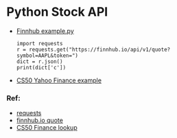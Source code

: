 # Python Stock API

* [Finnhub example.py](https://github.com/eniompw/stockAPI/blob/main/finnhub-example.py)

      import requests
      r = requests.get("https://finnhub.io/api/v1/quote?symbol=AAPL&token=")
      dict = r.json()
      print(dict['c'])

* [CS50 Yahoo Finance example](https://github.com/eniompw/StockAPI/blob/main/cs50-lookup.py)

### Ref:
* [requests](https://www.w3schools.com/python/ref_requests_response.asp)
* [finnhub.io quote](https://finnhub.io/docs/api/quote)
* [CS50 Finance lookup](https://cdn.cs50.net/2022/fall/psets/9/finance/helpers.py?highlight)
